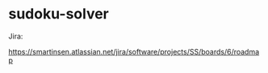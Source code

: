 # sudoku-solver

Jira:

https://smartinsen.atlassian.net/jira/software/projects/SS/boards/6/roadmap
